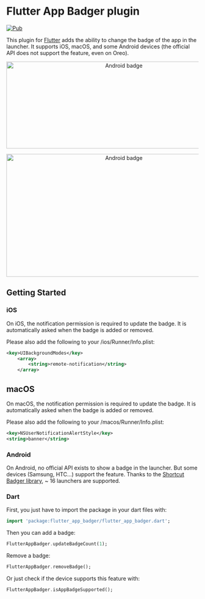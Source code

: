 # Flutter App Badger plugin 

[![Pub](https://img.shields.io/pub/v/flutter_app_badger.svg)](https://pub.dartlang.org/packages/flutter_app_badger)

This plugin for [Flutter](https://flutter.io) adds the ability to change the badge of the app in the launcher.
It supports iOS, macOS, and some Android devices (the official API does not support the feature, even on Oreo).

<p align="center">
  <img src="https://raw.githubusercontent.com/ppprakhar/flutter_app_badger/master/assets/ios.png" alt="Android badge" style="margin:auto" width="600"
height="228">
</p>

<p align="center">
  <img src="https://raw.githubusercontent.com/ppprakhar/flutter_app_badger/master/assets/android.png" alt="Android badge" style="margin:auto" width="600"
height="322">
</p>


## Getting Started

### iOS

On iOS, the notification permission is required to update the badge.
It is automatically asked when the badge is added or removed.

Please also add the following to your <your project>/ios/Runner/Info.plist:
```xml
<key>UIBackgroundModes</key>
    <array>
        <string>remote-notification</string>
    </array>
```

## macOS

On macOS, the notification permission is required to update the badge.
It is automatically asked when the badge is added or removed.

Please also add the following to your <your project>/macos/Runner/Info.plist:
```xml
<key>NSUserNotificationAlertStyle</key>
<string>banner</string>
```

### Android

On Android, no official API exists to show a badge in the launcher. But some devices (Samsung, HTC...) support the feature.
Thanks to the [Shortcut Badger library](https://github.com/leolin310148/ShortcutBadger/), ~ 16 launchers are supported.


### Dart

First, you just have to import the package in your dart files with:
```dart
import 'package:flutter_app_badger/flutter_app_badger.dart';
```

Then you can add a badge:
```dart
FlutterAppBadger.updateBadgeCount(1);
```

Remove a badge:
```dart
FlutterAppBadger.removeBadge();
```

Or just check if the device supports this feature with:
```dart
FlutterAppBadger.isAppBadgeSupported();
```
